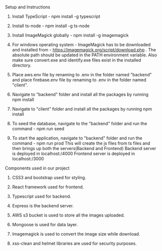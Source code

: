 Setup and Instructions

1. Install TypeScript - npm install -g typescript

2. Install ts-node - npm install -g ts-node

3. Install ImageMagick globally - npm install -g imagemagick

4. For windows operating system - ImageMagick has to be downloaded and installed from - https://imagemagick.org/script/download.php . The absolute path should be updated in the PATH environment variable. Also make sure convert.exe and identify.exe files exist in the installed directory.

5. Place aws.env file by renaming to .env in the folder named "backend" and place firebase.env file by renaming to .env in the folder named "client".

6. Navigate to "backend" folder and install all the packages by running npm install

7. Navigate to "client" folder and install all the packages by running npm install

8. To seed the database, navigate to the "backend" folder and run the command - npm run seed

9. To start the application, navigate to "backend" folder and run the command - npm run prod
This will create the js files from ts files and then brings up both the servers(Backend and Frontend)
Backend server is deployed in localhost:/4000
Frontend server is deployed in localhost:/3000



Components used in our project

1. CSS3 and bootstrap used for styling.

2. React framework used for frontend.

3. Typescript used for backend.

4. Express is the backend server.

5. AWS s3 bucket is used to store all the images uploaded.

6. Mongoose is used for data layer.

7. Imagemagick is used to convert the image size while download.

8. xss-clean and helmet libraries are used for security purposes. 
